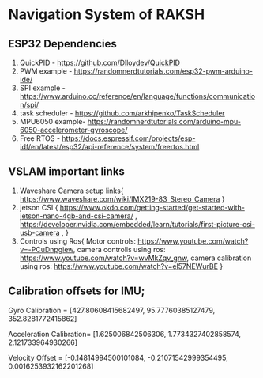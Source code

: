 # Navigation System of RAKSH
## ESP32 Dependencies
1. QuickPID - https://github.com/Dlloydev/QuickPID
2. PWM example - https://randomnerdtutorials.com/esp32-pwm-arduino-ide/
3. SPI example - https://www.arduino.cc/reference/en/language/functions/communication/spi/
4. task scheduler - https://github.com/arkhipenko/TaskScheduler
5. MPU6050 example- https://randomnerdtutorials.com/arduino-mpu-6050-accelerometer-gyroscope/
6. Free RTOS - https://docs.espressif.com/projects/esp-idf/en/latest/esp32/api-reference/system/freertos.html

## VSLAM important links
1. Waveshare Camera setup links{
   https://www.waveshare.com/wiki/IMX219-83_Stereo_Camera
}
2. jetson CSI {
   https://www.okdo.com/getting-started/get-started-with-jetson-nano-4gb-and-csi-camera/ ,
   https://developer.nvidia.com/embedded/learn/tutorials/first-picture-csi-usb-camera ,
}
2. Controls using Ros{
   Motor controls: https://www.youtube.com/watch?v=-PCuDnpgiew,
   camera controlls using ros: https://www.youtube.com/watch?v=wvMkZqv_gnw,
   camera calibration using ros: https://www.youtube.com/watch?v=el57NEWurBE
}



## Calibration offsets for IMU;
Gyro Calibration = [427.80608415682497, 95.77760385127479, 352.8281772415862]

Acceleration Calibration= [1.625006842506306, 1.7734327402858574, 2.121733964930266]

Velocity Offset = [-0.14814994500101084, -0.21071542999354495, 0.0016253932162201268]
